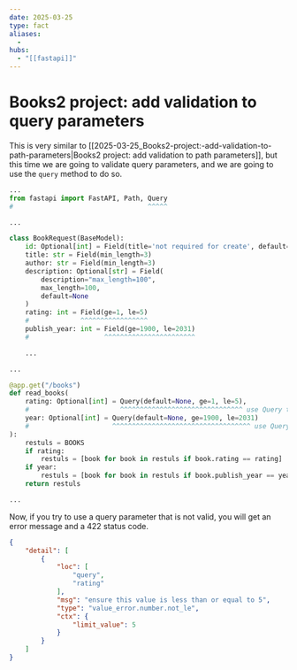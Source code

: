 ```yaml
---
date: 2025-03-25
type: fact
aliases:
  -
hubs:
  - "[[fastapi]]"
---
```


# Books2 project: add validation to query parameters

This is very similar to [[2025-03-25_Books2-project:-add-validation-to-path-parameters|Books2 project: add validation to path parameters]], but this time we are going to validate query parameters, and we are going to use the `query` method to do so.

```py
...
from fastapi import FastAPI, Path, Query
#                                  ^^^^^

...

class BookRequest(BaseModel):
    id: Optional[int] = Field(title='not required for create', default=None)
    title: str = Field(min_length=3)
    author: str = Field(min_length=3)
    description: Optional[str] = Field(
        description="max_length=100",
        max_length=100,
        default=None
    )
    rating: int = Field(ge=1, le=5)
    #             ^^^^^^^^^^^^^^^^^
    publish_year: int = Field(ge=1900, le=2031)
    #                   ^^^^^^^^^^^^^^^^^^^^^^^

    ...

...

@app.get("/books")
def read_books(
    rating: Optional[int] = Query(default=None, ge=1, le=5),
    #                       ^^^^^^^^^^^^^^^^^^^^^^^^^^^^^^^ use Query to add validation to query parameters, default=None is for OPTIONAL
    year: Optional[int] = Query(default=None, ge=1900, le=2031)
    #                     ^^^^^^^^^^^^^^^^^^^^^^^^^^^^^^^^^^^ use Query to add validation to query parameters, default=None is for OPTIONAL
):
    restuls = BOOKS
    if rating:
        restuls = [book for book in restuls if book.rating == rating]
    if year:
        restuls = [book for book in restuls if book.publish_year == year]
    return restuls

...

```

Now, if you try to use a query parameter that is not valid, you will get an error message and a 422 status code.

```json
{
    "detail": [
        {
            "loc": [
                "query",
                "rating"
            ],
            "msg": "ensure this value is less than or equal to 5",
            "type": "value_error.number.not_le",
            "ctx": {
                "limit_value": 5
            }
        }
    ]
}
```

